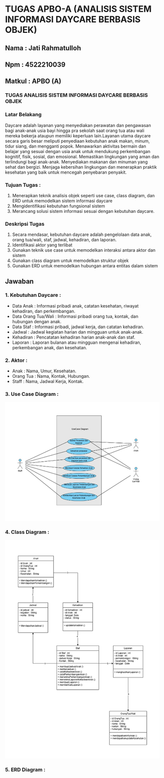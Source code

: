 # TUGAS APBO-A (ANALISIS SISTEM INFORMASI DAYCARE BERBASIS OBJEK)
## Nama : Jati Rahmatulloh
## Npm : 4522210039
## Matkul : APBO (A)

### TUGAS ANALISIS SISTEM INFORMASI DAYCARE BERBASIS OBJEK
### Latar Belakang
Daycare adalah layanan yang menyediakan perawatan dan pengawasan bagi anak-anak usia bayi hingga pra sekolah saat orang tua atau wali mereka bekerja ataupun memiliki keperluan lain.Layanan utama daycare secara garis besar meliputi penyediaan kebutuhan anak makan, minum, tidur siang, dan mengganti popok. Menawarkan aktivitas bermain dan belajar yang sesuai dengan usia anak untuk mendukung perkembangan kognitif, fisik, sosial, dan emosional. Memastikan lingkungan yang aman dan terlindungi bagi anak-anak. Menyediakan makanan dan minuman yang sehat dan bergizi. Menjaga kebersihan lingkungan dan menerapkan praktik kesehatan yang baik untuk mencegah penyebaran penyakit.
### Tujuan Tugas :
1. Menerapkan teknik analisis objek seperti use case, class diagram, dan ERD untuk memodelkan sistem informasi daycare
2. Mengidentifikasi kebutuhan fungsional sistem
3. Merancang solusi sistem informasi sesuai dengan kebutuhan daycare.
### Deskripsi Tugas
1. Secara mendasar, kebutuhan daycare adalah pengelolaan data anak, orang tua/wali, staf, jadwal, kehadiran, dan laporan.
2. Identifikasi aktor yang terlibat
3. Gunakan teknik use case untuk memodelkan interaksi antara aktor dan sistem
4. Gunakan class diagram untuk memodelkan struktur objek
5. Gunakan ERD untuk memodelkan hubungan antara entitas dalam sistem

## Jawaban
### 1. Kebutuhan Daycare :
- Data Anak : Informasi pribadi anak, catatan kesehatan, riwayat kehadiran, dan perkembangan.
- Data Orang Tua/Wali : Informasi pribadi orang tua, kontak, dan hubungan dengan anak.
- Data Staf : Informasi pribadi, jadwal kerja, dan catatan kehadiran.
- Jadwal : Jadwal kegiatan harian dan mingguan untuk anak-anak.
- Kehadiran : Pencatatan kehadiran harian anak-anak dan staf.
- Laporan : Laporan bulanan atau mingguan mengenai kehadiran, perkembangan anak, dan kesehatan.

### 2. Aktor :
- Anak : Nama, Umur, Kesehatan.
- Orang Tua : Nama, Kontak, Hubungan.
- Staff : Nama, Jadwal Kerja, Kontak.

### 3. Use Case Diagram :
![alt text](https://github.com/Jampaaang/TUGAS-APBO-A-ANALISIS-SISTEM-INFORMASI-DAYCARE-BERBASIS-OBJEK-/blob/e63a0eaea59fce1d5cdff70da89f5017d5090116/Tugas%20Apbo%20Diagram/UseCase%20Apbo.jpg)


### 4. Class Diagram : 
![alt text](https://github.com/Jampaaang/TUGAS-APBO-A-ANALISIS-SISTEM-INFORMASI-DAYCARE-BERBASIS-OBJEK-/blob/063468824845d5237bb0112befd3db0221f858f1/Tugas%20Apbo%20Diagram/Class%20Diagram%20APBO.jpg)

### 5. ERD Diagram :

